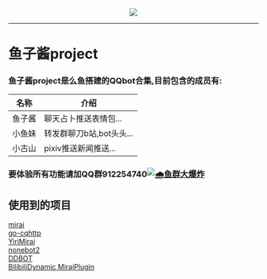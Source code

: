 <div align="center"> <img src="http://q1.qlogo.cn/g?b=qq&nk=251744845&s=640"> </div>

-----

# 鱼子酱project
### 鱼子酱project是么鱼搭建的QQbot合集,目前包含的成员有:
|名称|介绍|
|----|----|
|鱼子酱|聊天占卜推送表情包...|
|小鱼妹|转发群聊刀b站,bot头头...|
|小古山|pixiv推送新闻推送...|
### 要体验所有功能请加QQ群912254740<a target="_blank" href="https://qm.qq.com/cgi-bin/qm/qr?k=ZtFzj3a8Wps8LrQD2n8XnmenGxH3ok6o&jump_from=webapi"><img border="0" src="//pub.idqqimg.com/wpa/images/group.png" alt="🌧鱼群大爆炸" title="🌧鱼群大爆炸"></a>

## 使用到的项目
[mirai](https://github.com/mamoe/mirai)  
[go-cqhttp](https://github.com/Mrs4s/go-cqhttp)  
[YiriMirai](https://github.com/YiriMiraiProject/YiriMirai)  
[nonebot2](https://github.com/nonebot/nonebot2)  
[DDBOT](https://github.com/Sora233/DDBOT)  
[BilibiliDynamic MiraiPlugin](https://github.com/Colter23/bilibili-dynamic-mirai-plugin)
